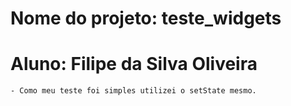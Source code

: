 # Nome do projeto: teste_widgets
# Aluno: Filipe da Silva Oliveira
    - Como meu teste foi simples utilizei o setState mesmo.
